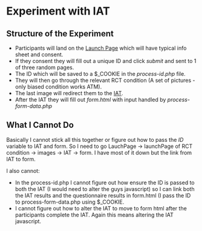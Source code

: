 Experiment with IAT
====================

Structure of the Experiment
-------------------------

* Participants will land on the [Launch Page](LaunchPage.html) which will have typical info sheet and consent.
* If they consent they will fill out a unique ID and click *submit*  and sent to 1 of three random pages.
* The ID which will be saved to a $_COOKIE in the *process-id.php* file.
* They will then go through the relevant RCT condition (A set of pictures - only biased condition works ATM).
* The last image will redirect them to the [IAT](https://github.com/winteram/IAT).
* After the IAT they will fill out *form.html* with input handled by *process-form-data.php*


What I Cannot Do
----------------
Basically I cannot stick all this together or figure out how to pass the *ID* variable to IAT and form. So I need to go LauchPage -> launchPage of RCT condition -> images -> IAT -> form. I have most of it down but the link from IAT to form.

I also cannot:

* In the process-id.php I cannot figure out how ensure the ID is passed to both the IAT (I would need to alter the guys javascript) so I can link both the IAT results and the questionnaire results in form.html (I pass the ID to process-form-data.php using $_COOKIE.
* I cannot figure out how to alter the IAT to move to form html after the participants complete the IAT. Again this means altering the IAT javascript.

